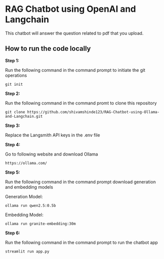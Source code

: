 # RAG Chatbot using OpenAI and Langchain

This chatbot will answer the question related to pdf that you upload.

## How to run the code locally

**Step 1:**

Run the following command in the command prompt to initiate the git operations

```
git init
```

**Step 2:**

Run the following command in the command promt to clone this repository

```
git clone https://github.com/shivamshinde123/RAG-Chatbot-using-Ollama-and-Langchain.git
```

**Step 3:**

Replace the Langsmith API keys in the .env file

**Step 4:**

Go to following website and download Ollama

```
https://ollama.com/
```

**Step 5:**

Run the following command in the command prompt download generation and embedding models

Generation Model:

```
ollama run qwen2.5:0.5b
```
Embedding Model:

```
ollama run granite-embedding:30m
```

**Step 6:**

Run the following command in the command prompt to run the chatbot app

```
streamlit run app.py
```

